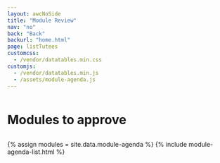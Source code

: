 ```yaml
---
layout: awcNoSide
title: "Module Review"
nav: "no"
back: "Back"
backurl: "home.html"
page: listTutees
customcss:
  - /vendor/datatables.min.css
customjs:
  - /vendor/datatables.min.js
  - /assets/module-agenda.js
---
```

<style>
h1 {padding: 12px 0}
.filters select {max-width:15em}
#xxxDataTable input {width: 3em}
</style>

# Modules to approve

{% assign modules = site.data.module-agenda %}
{% include module-agenda-list.html %}
